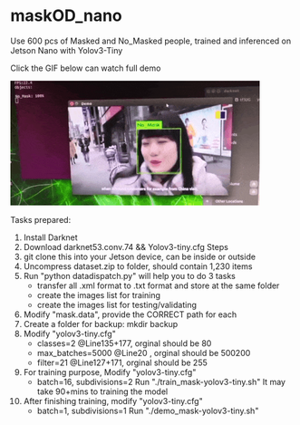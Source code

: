 # maskOD_nano
Use 600 pcs of Masked and No_Masked people, trained and inferenced on Jetson Nano with Yolov3-Tiny

Click the GIF below can watch full demo 

[![IMAGE ALT TEXT](maskDemo.gif)](https://www.youtube.com/watch?v=ShxBRGUBuDI&t=176s "CameraMaster")

Tasks prepared:
1. Install Darknet
2. Download darknet53.conv.74 && Yolov3-tiny.cfg
Steps
1. git clone this <repo> into your Jetson device, can be inside or outside <darknet>
2. Uncompress dataset.zip to <dataset> folder, should contain 1,230 items
3. Run "python datadispatch.py" will help you to do 3 tasks
   - transfer all .xml format to .txt format and store at the same folder
   - create the images list for training
   - create the images list for testing/validating
4. Modify "mask.data", provide the CORRECT path for each
5. Create a folder for backup: mkdir backup
6. Modify "yolov3-tiny.cfg"
   - classes=2 	      @Line135+177, orginal should be 80
   - max_batches=5000 @Line20     , orginal should be 500200
   - filter=21        @Line127+171, orginal should be 255
7. For training purpose, Modify "yolov3-tiny.cfg"
   - batch=16, subdivisions=2
   Run "./train_mask-yolov3-tiny.sh"
   It may take 90+mins to training the model
8. After finishing training, modify "yolov3-tiny.cfg"
   - batch=1, subdivisions=1
   Run "./demo_mask-yolov3-tiny.sh"

